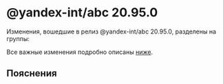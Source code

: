 # @yandex-int/abc 20.95.0

<!-- ЧЕЛОВЕЧЕСКОЕ ВСТУПЛЕНИЕ -->

Изменения, вошедшие в релиз @yandex-int/abc 20.95.0, разделены на группы:

Все важные изменения подробно описаны [ниже](#Пояснения).

## Пояснения

